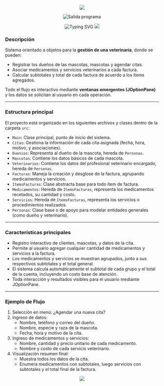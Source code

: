<p align='center'> 
  <img src="https://capsule-render.vercel.app/api?type=waving&height=200&color=80354A&text=Sistema%20de%20Gestion%20de%20Veterinaria&fontColor=FFFFFF&fontSize=50&fontAlignY=38" /> 
</p>
<p align='center'>
    <img 
        src="https://i.imgur.com/WiZqj0H.png" width="" height="" alt="Salida programa"
    />
</p>
<p align='center'>
    <img
        src="https://readme-typing-svg.demolab.com/?font=Iosevka&size=16&pause=1000&color=FFFFFF&center=true&vCenter=true&width=435&lines=Ejemplo+de+salida!" alt="Typing SVG"
    />
    <img 
        src="https://capsule-render.vercel.app/api?type=rect&height=5&color=80354A&reversal=false&fontAlignY=40&fontColor=FFFFFF&fontSize=60"
    />
</p>


### Descripción

Sistema orientado a objetos para la **gestión de una veterinaria**, donde se pueden:
- Registrar los dueños de las mascotas, mascotas y agendar citas.
- Asociar medicamentos y servicios veterinarios a cada factura.
- Calcular subtotales y total de cada factura de acuerdo a los ítems agregados.

Todo el flujo es interactivo mediante **ventanas emergentes (JOptionPane)** y los datos se solicitan al usuario en cada operación.

---

### Estructura principal

El proyecto está organizado en los siguientes archivos y clases dentro de la carpeta `src`:

- `Main`: Clase principal, punto de inicio del sistema.
- `Citas`: Gestiona la información de cada cita asignada (fecha, hora, motivo, y asociaciones).
- `Duenios`: Representa al dueño de la mascota, hereda de `Personas`.
- `Mascotas`: Contiene los datos básicos de cada mascota.
- `Veterinarios`: Contiene los datos del profesional veterinario encargado, hereda de `Personas`.
- `Facturas`: Maneja la creación y desglose de la factura, agrupando medicamentos y servicios.
- `ItemsFacturas`: Clase abstracta base para todo ítem de factura.
- `Medicamentos`: Hereda de `ItemsFacturas`, representa los medicamentos recetados, su cantidad y costo.
- `Servicios`: Hereda de `ItemsFacturas`, representa los servicios o procedimientos realizados.
- `Personas`: Clase base o de apoyo para modelar entidades generales (como dueño y veterinario).

---

### Características principales

- Registro interactivo de clientes, mascotas, y datos de la cita.
- Permite al usuario agregar cualquier cantidad de medicamentos y servicios a la factura.
- Los medicamentos y servicios se muestran agrupados, junto a sus respectivos subtotales y el total general.
- El sistema calcula automáticamente el subtotal de cada grupo y el total de la cuenta, incluyendo un costo base de atención.
- Toda interacción y resultados visibles para el usuario mediante JOptionPane.

---

### Ejemplo de Flujo

1. Selección en menú: ¿Agendar una nueva cita?
2. Ingreso de datos:
    - Nombre, teléfono y correo del dueño.
    - Nombre, especie y raza de la mascota.
    - Fecha, hora y motivo de la cita.
3. Ingreso de medicamentos y servicios:
    - Nombre, cantidad y precio unitario de cada medicamento.
    - Nombre y costo de cada servicio veterinario.
4. Visualización resumen final:
    - Muestra todos los datos de la cita.
    - Enumera medicamentos con subtotales, luego servicios con subtotales y el total final de la factura.
<p align='center'>
    <img 
        src="https://capsule-render.vercel.app/api?type=rect&height=5&color=80354A&reversal=false&fontAlignY=40&fontColor=FFFFFF&fontSize=60"
    />
</p>
